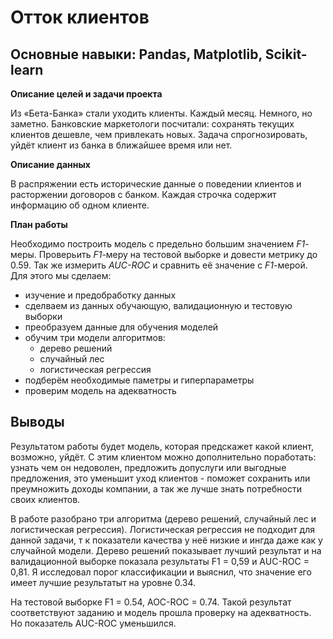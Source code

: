 # Отток клиентов

## Основные навыки: Pandas, Matplotlib, Scikit-learn

**Описание целей и задачи проекта**

Из «Бета-Банка» стали уходить клиенты. Каждый месяц. Немного, но заметно. Банковские маркетологи посчитали: сохранять текущих клиентов дешевле, чем привлекать новых.
Задача спрогнозировать, уйдёт клиент из банка в ближайшее время или нет.

**Описание данных**

В распряжении есть исторические данные о поведении клиентов и расторжении договоров с банком. Каждая строчка содержит информацию об одном клиенте.

**План работы**

Необходимо построить модель с предельно большим значением *F1*-меры. Проверьить *F1*-меру на тестовой выборке и довести метрику до 0.59. Так же измерить *AUC-ROC* и сравнить её значение с *F1*-мерой.
Для этого мы сделаем:
- изучение и предобработку данных
- сделваем из данных обучающую, валидационную и тестовую выборки
- преобразуем данные для обучения моделей
- обучим три модели алгоритмов:
    - дерево решений
    - случайный лес
    - логистическая регрессия
- подберём необходимые паметры и гиперпараметры
- проверим модель на адекватность

## Выводы

Результатом работы будет модель, которая предскажет какой клиент, возможно, уйдёт. С этим клиентом можно дополнительно поработать: узнать чем он недоволен, предложить допуслуги или выгодные предложения, это уменьшит уход клиентов - поможет сохранить или преумножить доходы компании, а так же лучше знать потребности своих клиентов.

В работе разобрано три алгоритма (дерево решений, случайный лес и логистическая регрессия). Логистическая регрессия не подходит для данной задачи, т к показатели качества у неё низкие и ингда даже как у случайной модели. Дерево решений показывает лучший результат и на валидационной выборке показала результаты F1 = 0,59 и AUC-ROC = 0,81. Я исследовал порог классификации и выяснил, что значение его имеет лучшие результатыт на уровне 0.34.

На тестовой выборке F1 = 0.54, AOC-ROC = 0.74. Такой результат соответствуют заданию и модель прошла проверку на адекватность. Но показатель AUC-ROC уменьшился.
